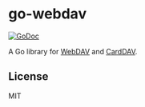 # go-webdav

[![GoDoc](https://godoc.org/github.com/emersion/go-webdav?status.svg)](https://godoc.org/github.com/emersion/go-webdav)

A Go library for [WebDAV](https://tools.ietf.org/html/rfc4918) and
[CardDAV](https://tools.ietf.org/html/rfc6352).

## License

MIT
